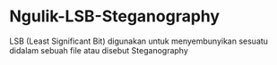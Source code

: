 # Ngulik-LSB-Steganography
LSB (Least Significant Bit) digunakan untuk menyembunyikan sesuatu didalam sebuah file atau disebut Steganography
